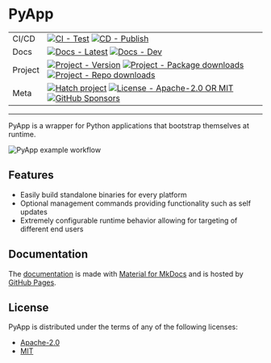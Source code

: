 # PyApp

| | |
| --- | --- |
| CI/CD | [![CI - Test](https://github.com/ofek/pyapp/actions/workflows/test.yml/badge.svg)](https://github.com/ofek/pyapp/actions/workflows/test.yml) [![CD - Publish](https://github.com/ofek/pyapp/actions/workflows/publish.yml/badge.svg)](https://github.com/ofek/pyapp/actions/workflows/publish.yml) |
| Docs | [![Docs - Latest](https://github.com/ofek/pyapp/actions/workflows/docs-latest.yml/badge.svg)](https://github.com/ofek/pyapp/actions/workflows/docs-latest.yml) [![Docs - Dev](https://github.com/ofek/pyapp/actions/workflows/docs-dev.yml/badge.svg)](https://github.com/ofek/pyapp/actions/workflows/docs-dev.yml) |
| Project | [![Project - Version](https://img.shields.io/crates/v/pyapp)](https://crates.io/crates/pyapp) [![Project - Package downloads](https://img.shields.io/crates/d/pyapp?label=package%20downloads)](https://crates.io/crates/pyapp) [![Project - Repo downloads](https://img.shields.io/github/downloads/ofek/pyapp/total?label=repo%20downloads)](https://github.com/ofek/pyapp/releases) |
| Meta | [![Hatch project](https://img.shields.io/badge/%F0%9F%A5%9A-Hatch-4051b5.svg)](https://github.com/pypa/hatch) [![License - Apache-2.0 OR MIT](https://img.shields.io/badge/license-Apache--2.0%20OR%20MIT-9400d3.svg)](https://spdx.org/licenses/) [![GitHub Sponsors](https://img.shields.io/github/sponsors/ofek?logo=GitHub%20Sponsors&style=social)](https://github.com/sponsors/ofek) |

-----

PyApp is a wrapper for Python applications that bootstrap themselves at runtime.

<img src="https://raw.githubusercontent.com/ofek/pyapp/master/docs/assets/images/example.gif" alt="PyApp example workflow" role="img">

## Features

- Easily build standalone binaries for every platform
- Optional management commands providing functionality such as self updates
- Extremely configurable runtime behavior allowing for targeting of different end users

## Documentation

The [documentation](https://ofek.dev/pyapp/) is made with [Material for MkDocs](https://github.com/squidfunk/mkdocs-material) and is hosted by [GitHub Pages](https://docs.github.com/en/pages).

## License

PyApp is distributed under the terms of any of the following licenses:

- [Apache-2.0](https://spdx.org/licenses/Apache-2.0.html)
- [MIT](https://spdx.org/licenses/MIT.html)
